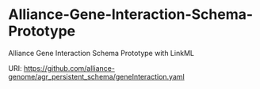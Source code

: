 # Alliance-Gene-Interaction-Schema-Prototype

Alliance Gene Interaction Schema Prototype with LinkML

URI: https://github.com/alliance-genome/agr_persistent_schema/geneInteraction.yaml


